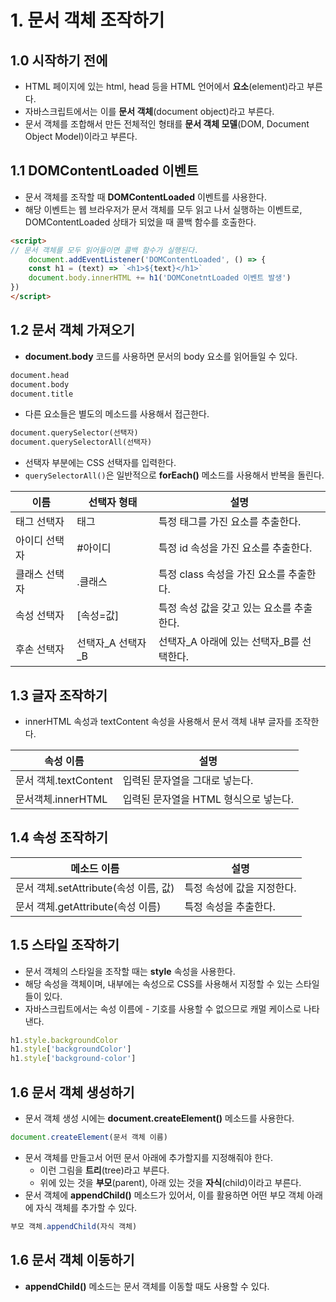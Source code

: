 # 1. 문서 객체 조작하기
## 1.0 시작하기 전에
- HTML 페이지에 있는 html, head 등을 HTML 언어에서 **요소**(element)라고 부른다.
- 자바스크립트에서는 이를 **문서 객체**(document object)라고 부른다.
- 문서 객체를 조합해서 만든 전체적인 형태를 **문서 객체 모델**(DOM, Document Object Model)이라고 부른다.

## 1.1 DOMContentLoaded 이벤트
- 문서 객체를 조작할 때 **DOMContentLoaded** 이벤트를 사용한다.
- 해당 이벤트는 웹 브라우저가 문서 객체를 모두 읽고 나서 실행하는 이벤트로, DOMContentLoaded 상태가 되었을 때 콜백 함수를 호출한다.
```html
<script>
// 문서 객체를 모두 읽어들이면 콜백 함수가 실행된다.
	document.addEventListener('DOMContentLoaded', () => {
	const h1 = (text) => `<h1>${text}</h1>`
	document.body.innerHTML += h1('DOMConetntLoaded 이벤트 발생')
})
</script>
```

## 1.2 문서 객체 가져오기
- **document.body** 코드를 사용하면 문서의 body 요소를 읽어들일 수 있다.
```html
document.head
document.body
document.title
```
- 다른 요소들은 별도의 메소드를 사용해서 접근한다.
```html
document.querySelector(선택자)
document.querySelectorAll(선택자)
```
- 선택자 부분에는 CSS 선택자를 입력한다.
- `querySelectorAll()`은 일반적으로 **forEach()** 메소드를 사용해서 반복을 돌린다.

| 이름      | 선택자 형태      | 설명                        |
| ------- | ----------- | ------------------------- |
| 태그 선택자  | 태그          | 특정 태그를 가진 요소를 추출한다.       |
| 아이디 선택자 | \#아이디       | 특정 id 속성을 가진 요소를 추출한다.    |
| 클래스 선택자 | .클래스        | 특정 class 속성을 가진 요소를 추출한다. |
| 속성 선택자  | [속성=값]      | 특정 속성 값을 갖고 있는 요소를 추출한다.  |
| 후손 선택자  | 선택자_A 선택자_B | 선택자_A 아래에 있는 선택자_B를 선택한다. |

## 1.3 글자 조작하기
- innerHTML 속성과 textContent 속성을 사용해서 문서 객체 내부 글자를 조작한다.

| 속성 이름             | 설명                      |
| ----------------- | ----------------------- |
| 문서 객체.textContent | 입력된 문자열을 그대로 넣는다.       |
| 문서객체.innerHTML    | 입력된 문자열을 HTML 형식으로 넣는다. |

## 1.4 속성 조작하기
| 메소드 이름                       | 설명              |
| ---------------------------- | --------------- |
| 문서 객체.setAttribute(속성 이름, 값) | 특정 속성에 값을 지정한다. |
| 문서 객체.getAttribute(속성 이름)    | 특정 속성을 추출한다.    |

## 1.5 스타일 조작하기
- 문서 객체의 스타일을 조작할 때는 **style** 속성을 사용한다.
- 해당 속성을 객체이며, 내부에는 속성으로 CSS를 사용해서 지정할 수 있는 스타일들이 있다.
- 자바스크립트에서는 속성 이름에 - 기호를 사용할 수 없으므로 캐멀 케이스로 나타낸다.
```javascript
h1.style.backgroundColor
h1.style['backgroundColor']
h1.style['background-color']
```

## 1.6 문서 객체 생성하기
- 문서 객체 생성 시에는 **document.createElement()** 메소드를 사용한다.
```javascript
document.createElement(문서 객체 이름)
```
- 문서 객체를 만들고서 어떤 문서 아래에 추가할지를 지정해줘야 한다.
	- 이런 그림을 **트리**(tree)라고 부른다.
	- 위에 있는 것을 **부모**(parent), 아래 있는 것을 **자식**(child)이라고 부른다.
- 문서 객체에 **appendChild()** 메소드가 있어서, 이를 활용하면 어떤 부모 객체 아래에 자식 객체를 추가할 수 있다.
```javascript
부모 객체.appendChild(자식 객체)
```

## 1.6 문서 객체 이동하기
- **appendChild()** 메소드는 문서 객체를 이동할 때도 사용할 수 있다.